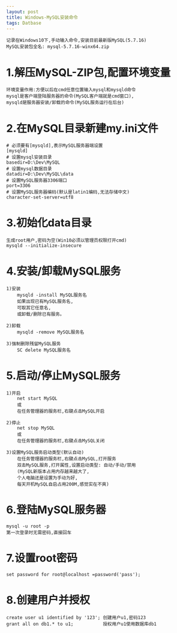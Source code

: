 ```yaml
---
layout: post
title: Windows-MySQL安装命令
tags: Datbase
---	
```

	记录在Windows10下,手动输入命令,安装目前最新版MySQL(5.7.16)
	MySQL安装包全名: mysql-5.7.16-winx64.zip
	
# 1.解压MySQL-ZIP包,配置环境变量
	环境变量作用:方便以后在cmd任意位置输入mysql和mysqld命令
	mysql是客户端登陆服务器的命令(MySQL客户端就是cmd窗口),
	mysqld是服务器安装/卸载的命令(MySQL服务运行在后台)
	
# 2.在MySQL目录新建my.ini文件
	# 必须要有[mysqld],表示MySQL服务器端设置
    [mysqld]
	# 设置mysql安装目录
	basedir=D:\Dev\MySQL	
	# 设置mysql数据目录
	datadir=D:\Dev\MySQL\data	
	# 设置MySQL服务器3306端口
	port=3306
	# 设置MySQL服务器编码(默认是latin1编码,无法存储中文)
	character-set-server=utf8
	
# 3.初始化data目录	
	生成root用户,密码为空(Win10必须以管理员权限打开cmd)	
	mysqld --initialize-insecure
	
# 4.安装/卸载MySQL服务
	1)安装
		mysqld -install MySQL服务名
		如果出现已有MySQL服务名,
		可取其它任意名,
		或卸载/删除已有服务。
		
	2)卸载	
		mysqld -remove MySQL服务名
		
	3)强制删除残留MySQL服务
		SC delete MySQL服务名
	
# 5.启动/停止MySQL服务
	1)开启
		net start MySQL
		或
		在任务管理器的服务栏,右键点击MySQL开启
		
	2)停止
		net stop MySQL
		或
		在任务管理器的服务栏,右键点击MySQL关闭
		
	3)设置MySQL服务启动类型(默认自动)
		在任务管理器的服务栏,右键点击MySQL,打开服务
		双击MySQL服务,打开属性,设置启动类型: 自动/手动/禁用
		(MySQL新版本占用内存越来越大了,
		个人电脑还是设置为手动为好,
		每天开机MySQL自启占用200M,感觉实在不爽)	
	
# 6.登陆MySQL服务器
	mysql -u root -p
	第一次登录时无需密码,直接回车
	
# 7.设置root密码
	set password for root@localhost =password('pass');

# 8.创建用户并授权
	create user u1 identified by '123'; 创建用户u1,密码123
    grant all on db1.* to u1; 			授权用户u1使用数据库db1